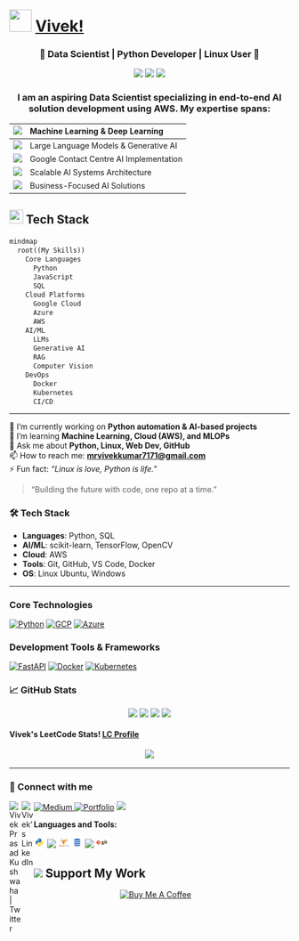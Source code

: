 <!--
**mrvivekkumar7171/mrvivekkumar7171** is a ✨ _special_ ✨ repository because its `README.md` (this file) appears on your GitHub profile.

Here are some ideas to get you started:

- 🔭 I’m currently working on ...
- 🌱 I’m currently learning ...
- 👯 I’m looking to collaborate on ...
- 🤔 I’m looking for help with ...
- 💬 Ask me about ...
- 📫 How to reach me: ...
- 😄 Pronouns: ...
- ⚡ Fun fact: ...
-->
<h1><img src="https://raw.githubusercontent.com/Tarikul-Islam-Anik/Animated-Fluent-Emojis/master/Emojis/People%20with%20professions/Man%20Technologist%20Light%20Skin%20Tone.png" width="40" height="40"> <a href="https://github.com/mrvivekkumar7171">Vivek!</a></h1>
<h3 align="center">🌟 Data Scientist | Python Developer | Linux User 🌟</h3>
<div align="center">
  <img src="https://img.shields.io/badge/AI-Engineering-blue?style=for-the-badge" />
  <img src="https://img.shields.io/badge/LLM-Enthusiast-green?style=for-the-badge" />
  <img src="https://img.shields.io/badge/Cloud-Solutions-orange?style=for-the-badge" />
</div>

<h3 align="center">I am an aspiring Data Scientist specializing in end-to-end AI solution development using AWS. My expertise spans:</h3>

| <img src="https://raw.githubusercontent.com/Tarikul-Islam-Anik/Animated-Fluent-Emojis/master/Emojis/Objects/Robot.png" width="20"> | Machine Learning & Deep Learning |
|:--:|:---|
| <img src="https://raw.githubusercontent.com/Tarikul-Islam-Anik/Animated-Fluent-Emojis/master/Emojis/Objects/Bar%20Chart.png" width="20"> | Large Language Models & Generative AI |
| <img src="https://raw.githubusercontent.com/Tarikul-Islam-Anik/Animated-Fluent-Emojis/master/Emojis/Objects/Counterclockwise%20Arrows%20Button.png" width="20"> | Google Contact Centre AI Implementation |
| <img src="https://raw.githubusercontent.com/Tarikul-Islam-Anik/Animated-Fluent-Emojis/master/Emojis/Objects/Direct%20Hit.png" width="20"> | Scalable AI Systems Architecture |
| <img src="https://raw.githubusercontent.com/Tarikul-Islam-Anik/Animated-Fluent-Emojis/master/Emojis/Objects/Light%20Bulb.png" width="20"> | Business-Focused AI Solutions |

## <img src="https://raw.githubusercontent.com/Tarikul-Islam-Anik/Animated-Fluent-Emojis/master/Emojis/Objects/Hammer%20and%20Wrench.png" width="25" height="25"> Tech Stack

```mermaid
mindmap
  root((My Skills))
    Core Languages
      Python
      JavaScript
      SQL
    Cloud Platforms
      Google Cloud
      Azure
      AWS
    AI/ML
      LLMs
      Generative AI
      RAG
      Computer Vision
    DevOps
      Docker
      Kubernetes
      CI/CD
```

---

🔭 I’m currently working on **Python automation & AI-based projects**  
🌱 I’m learning **Machine Learning, Cloud (AWS), and MLOPs**  
💬 Ask me about **Python, Linux, Web Dev, GitHub**  
📫 How to reach me: **mrvivekkumar7171@gmail.com**  
⚡ Fun fact: _“Linux is love, Python is life.”_ 
> “Building the future with code, one repo at a time.”  

### 🛠️ Tech Stack

- **Languages**: Python, SQL
- **AI/ML**: scikit-learn, TensorFlow, OpenCV  
- **Cloud**: AWS
- **Tools**: Git, GitHub, VS Code, Docker  
- **OS**: Linux Ubuntu, Windows

---

### Core Technologies
[![Python](https://img.shields.io/badge/Python-Expert-3776AB?style=flat-square&logo=python)](https://www.python.org/)
[![GCP](https://img.shields.io/badge/Google_Cloud-Specialist-4285F4?style=flat-square&logo=google-cloud)](https://cloud.google.com/)
[![Azure](https://img.shields.io/badge/Azure-Proficient-0089D6?style=flat-square&logo=microsoft-azure)](https://azure.microsoft.com/)

### Development Tools & Frameworks
[![FastAPI](https://img.shields.io/badge/FastAPI-Skilled-009688?style=flat-square&logo=fastapi)](https://fastapi.tiangolo.com/)
[![Docker](https://img.shields.io/badge/Docker-Advanced-2496ED?style=flat-square&logo=docker)](https://www.docker.com/)
[![Kubernetes](https://img.shields.io/badge/Kubernetes-Intermediate-326CE5?style=flat-square&logo=kubernetes)](https://kubernetes.io/)

### 📈 GitHub Stats

<p align="center">
  <img src="https://github-readme-stats.vercel.app/api?username=mrvivekkumar7171&show_icons=true&theme=github_dark" />
  <img src="https://github-readme-stats.vercel.app/api/top-langs/?username=mrvivekkumar7171&layout=compact&theme=github_dark" />
  <img src="https://github-readme-stats.vercel.app/api?username=mrvivekkumar7171&show_icons=true&theme=radical"/>
  <img src="https://github-readme-streak-stats.herokuapp.com/?user=mrvivekkumar7171&theme=dark"/>
</p>

#### Vivek's LeetCode Stats! [LC Profile](https://leetcode.com/mrvivekkumar7171)
<p align="center">
  <img src="https://leetcard.jacoblin.cool/mrvivekkumar7171?font=roboto&ext=activity&hide=ranking"/>
</p>

---

### 📢 Connect with me

<a href="https://x.com/VivekKumar7171"> <img align="left" alt="Vivek Prasad Kushwaha  | Twitter" width="22px" src="https://github.com/peterthehan/peterthehan/blob/ff2abc82ba18c42902a70c233d165c4e13c5a480/assets/twitter.svg" /> </a>
<a href="https://www.linkedin.com/in/Vivek-Kumar7171/"> <img align="left" alt="Vivek's LinkedIn" width="22px" src="https://github.com/peterthehan/peterthehan/blob/ff2abc82ba18c42902a70c233d165c4e13c5a480/assets/linkedin.svg" /> </a>
<a href="https://medium.com/@mrvivekkumar7171" target="_blank"> <img src="https://img.shields.io/badge/Medium-12100E?style=for-the-badge&logo=medium&logoColor=white" alt="Medium"/> </a>
[![Portfolio](https://img.shields.io/badge/-Portfolio-green)](https://thesoftmax.com/)
![](https://komarev.com/ghpvc/?username=mrvivekkumar7171&color=blue&style=flat&label=Views)

**Languages and Tools:**

<code><img height="20" src="https://raw.githubusercontent.com/github/explore/80688e429a7d4ef2fca1e82350fe8e3517d3494d/topics/python/python.png"></code>
<code><img height="20" src="https://avatars0.githubusercontent.com/u/21003710"></code>
<code><img height="20" src="https://raw.githubusercontent.com/github/explore/80688e429a7d4ef2fca1e82350fe8e3517d3494d/topics/tensorflow/tensorflow.png"></code>
<code><img height="20" src="https://raw.githubusercontent.com/github/explore/80688e429a7d4ef2fca1e82350fe8e3517d3494d/topics/sql/sql.png"></code>
<code><img height="20" src="https://avatars1.githubusercontent.com/u/21206976"></code>
<code><img height="20" src="https://raw.githubusercontent.com/github/explore/80688e429a7d4ef2fca1e82350fe8e3517d3494d/topics/git/git.png"></code>

## <img src="https://raw.githubusercontent.com/Tarikul-Islam-Anik/Animated-Fluent-Emojis/master/Emojis/Hand%20gestures/Handshake.png" width="40"> Support My Work

<div align="center">
  
[![Buy Me A Coffee](https://img.shields.io/badge/Buy_Me_A_Coffee-Support-FFDD00?style=for-the-badge&logo=buy-me-a-coffee&logoColor=black)](https://www.buymeacoffee.com/thesoftmax)
</div>
